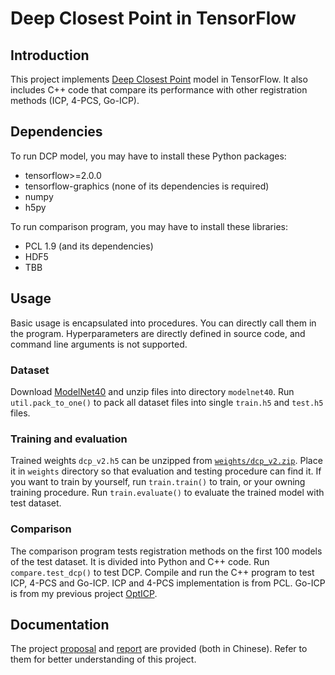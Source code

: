 # Deep Closest Point in TensorFlow

## Introduction

This project implements [Deep Closest Point](https://arxiv.org/abs/1905.03304) model in TensorFlow. It also includes C++ code that compare its performance with other registration methods (ICP, 4-PCS, Go-ICP).

## Dependencies

To run DCP model, you may have to install these Python packages:

* tensorflow>=2.0.0
* tensorflow-graphics (none of its dependencies is required)
* numpy
* h5py

To run comparison program, you may have to install these libraries:

* PCL 1.9 (and its dependencies)
* HDF5
* TBB

## Usage

Basic usage is encapsulated into procedures. You can directly call them in the program. Hyperparameters are directly defined in source code, and command line arguments is not supported.

### Dataset

Download [ModelNet40](https://shapenet.cs.stanford.edu/media/modelnet40_ply_hdf5_2048.zip) and unzip files into directory `modelnet40`. Run `util.pack_to_one()` to pack all dataset files into single `train.h5` and `test.h5` files. 

### Training and evaluation

Trained weights `dcp_v2.h5` can be unzipped from [`weights/dcp_v2.zip`](weights/dcp_v2.zip). Place it in `weights` directory so that evaluation and testing procedure can find it. If you want to train by yourself, run `train.train()` to train, or your owning training procedure. Run `train.evaluate()` to evaluate the trained model with test dataset.

### Comparison

The comparison program tests registration methods on the first 100 models of the test dataset. It is divided into Python and C++ code. Run `compare.test_dcp()` to test DCP. Compile and run the C++ program to test ICP, 4-PCS and Go-ICP. ICP and 4-PCS implementation is from PCL. Go-ICP is from my previous project [OptICP](https://github.com/wzh99/OptICP).

## Documentation

The project [proposal](doc/proposal.md) and [report](doc/dcp_report.md) are provided (both in Chinese). Refer to them for better understanding of this project. 
